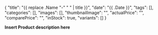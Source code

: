 {
    "title": "{{ replace .Name "-" " " | title }}",
    "date": "{{ .Date }}",
    "tags": [],
    "categories": [],
    "images": [],
    "thumbnailImage": "",
    "actualPrice": "",
    "comparePrice": "",
    "inStock": true,
    "variants": []
}

**Insert Product description here**